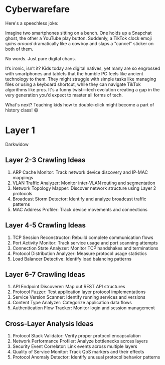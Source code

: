 # Cyberwarefare

Here's a speechless joke:  

Imagine two smartphones sitting on a bench. One holds up a Snapchat ghost, the other a YouTube play button. Suddenly, a TikTok clock emoji *spins around* dramatically like a cowboy and slaps a "cancel" sticker on both of them.  

No words. Just pure digital chaos.

It’s ironic, isn’t it? Kids today are digital natives, yet many are so engrossed with smartphones and tablets that the humble PC feels like ancient technology to them. They might struggle with simple tasks like managing files or using a keyboard shortcut, while they can navigate TikTok algorithms like pros. It's a funny twist—tech evolution creating a gap in the very generation you'd expect to master all forms of tech. 

What's next? Teaching kids how to double-click might become a part of history class! 😄


# Layer 1

Darkwidow

## Layer 2-3 Crawling Ideas

1. ARP Cache Monitor: Track network device discovery and IP-MAC mappings
2. VLAN Traffic Analyzer: Monitor inter-VLAN routing and segmentation
3. Network Topology Mapper: Discover network structure using Layer 2 protocols
4. Broadcast Storm Detector: Identify and analyze broadcast traffic patterns
5. MAC Address Profiler: Track device movements and connections

## Layer 4-5 Crawling Ideas

1. TCP Session Reconstructor: Rebuild complete communication flows
2. Port Activity Monitor: Track service usage and port scanning attempts
3. Connection State Analyzer: Monitor TCP handshakes and terminations
4. Protocol Distribution Analyzer: Measure protocol usage statistics
5. Load Balancer Detective: Identify load balancing patterns

## Layer 6-7 Crawling Ideas

1. API Endpoint Discoverer: Map out REST API structures
2. Protocol Fuzzer: Test application layer protocol implementations
3. Service Version Scanner: Identify running services and versions
4. Content Type Analyzer: Categorize application data flows
5. Authentication Flow Tracker: Monitor login and session management

## Cross-Layer Analysis Ideas

1. Protocol Stack Validator: Verify proper protocol encapsulation
2. Network Performance Profiler: Analyze bottlenecks across layers
3. Security Event Correlator: Link events across multiple layers
4. Quality of Service Monitor: Track QoS markers and their effects
5. Protocol Anomaly Detector: Identify unusual protocol behavior patterns
